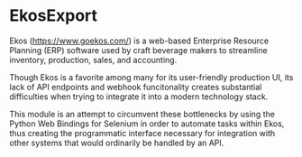# EkosExport

Ekos (https://www.goekos.com/) is a web-based Enterprise Resource Planning \(ERP\)
software used by craft beverage makers to streamline inventory, production, sales,
and accounting.

Though Ekos is a favorite among many for its user-friendly production UI, its lack of API endpoints 
and webhook funcitonality creates substantial difficulties when trying to integrate it into a modern 
technology stack.

This module is an attempt to circumvent these bottlenecks by using the Python Web Bindings for
Selenium in order to automate tasks within Ekos, thus creating the programmatic interface necessary
for integration with other systems that would ordinarily be handled by an API.